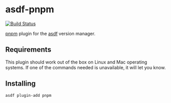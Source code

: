 # asdf-pnpm

[![Build Status](https://github.com/jonathanmorley/asdf-pnpm/workflows/CI/badge.svg?branch=master)](https://github.com/jonathanmorley/asdf-pnpm/actions)

[pnpm][2] plugin for the [asdf][1] version manager.

## Requirements

This plugin should work out of the box on Linux and Mac operating systems.
If one of the commands needed is unavailable, it will let you know.

## Installing

```
asdf plugin-add pnpm
```

[1]: https://asdf-vm.com/
[2]: https://pnpm.js.org/
